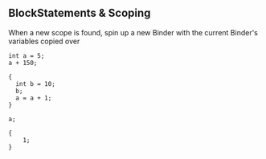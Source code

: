 ## BlockStatements & Scoping
When a new scope is found, spin up a new Binder with the current Binder's variables 
copied over

```
int a = 5; 
a + 150;

{
  int b = 10;
  b;
  a = a + 1;
}

a;
```


```
{
    1;
}
```